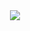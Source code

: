 <div align="center">
  <img src="https://giphy.com/clips/bestfriends-cat-cats-kitty-CWT7ARjWOeAdNMvZca" style="max-width: 120%; height: auto;"/>
  <p></p>
</div>
